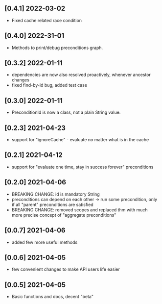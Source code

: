 ## [0.4.1] 2022-03-02

* Fixed cache related race condition

## [0.4.0] 2022-31-01

* Methods to print/debug preconditions graph.

## [0.3.2] 2022-01-11

* dependencies are now also resolved proactively, whenever ancestor changes
* fixed find-by-id bug, added test case

## [0.3.0] 2022-01-11

* PreconditionId is now a class, not a plain String value.

## [0.2.3] 2021-04-23

* support for "ignoreCache" - evaluate no matter what is in the cache

## [0.2.1] 2021-04-12

* support for "evaluate one time, stay in success forever" preconditions

## [0.2.0] 2021-04-06

* BREAKING CHANGE: id is mandatory String
* preconditions can depend on each other -> run some precondition, only if all "parent" preconditions are satisfied
* BREAKING CHANGE: removed scopes and replaced thm with much more precise concept of "aggregate preconditions"

## [0.0.7] 2021-04-06

* added few more useful methods

## [0.0.6] 2021-04-05

* few convenient changes to make API users life easier

## [0.0.5] 2021-04-05

* Basic functions and docs, decent "beta"
